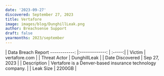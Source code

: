 ```yaml
---
date: '2023-09-27'
discovered: September 27, 2023
title: Vertafore
image: images/blog/DunghillLeak.png
author: Breachsense Support
draft: false
yearmonths: 2023/september
---
```



| Data Breach Report
------------:     |:-------------:    | :-----:|
| Victim      | vertafore.com      | 
| Threat Actor      | DunghillLeak      | 
| Date Discovered      | Sep 27, 2023      | 
| Description      | Vertafore is a Denver-based insurance technology company.      | 
| Leak Size      | 2200GB      | 

